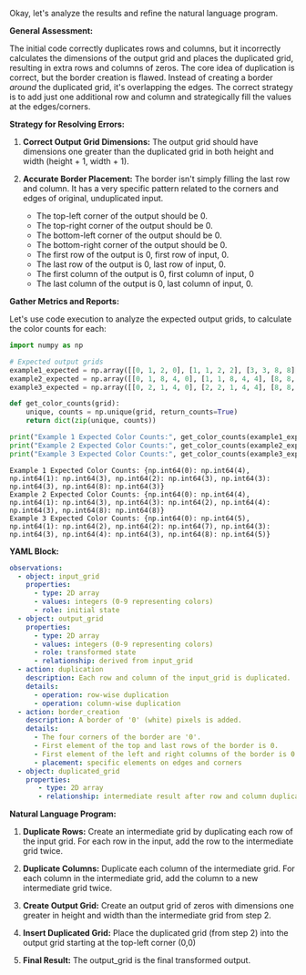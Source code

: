 Okay, let's analyze the results and refine the natural language program.

**General Assessment:**

The initial code correctly duplicates rows and columns, but it incorrectly calculates the dimensions of the output grid and places the duplicated grid, resulting in extra rows and columns of zeros. The core idea of duplication is correct, but the border creation is flawed. Instead of creating a border *around* the duplicated grid, it's overlapping the edges. The correct strategy is to add just one additional row and column and strategically fill the values at the edges/corners.

**Strategy for Resolving Errors:**

1.  **Correct Output Grid Dimensions:** The output grid should have dimensions one greater than the duplicated grid in both height and width (height + 1, width + 1).

2.  **Accurate Border Placement:** The border isn't simply filling the last row and column. It has a very specific pattern related to the corners and edges of original, unduplicated input.
    *   The top-left corner of the output should be 0.
    *   The top-right corner of the output should be 0.
    *   The bottom-left corner of the output should be 0.
    *   The bottom-right corner of the output should be 0.
    *   The first row of the output is 0, first row of input, 0.
    *   The last row of the output is 0, last row of input, 0.
    *  The first column of the output is 0, first column of input, 0
    *   The last column of the output is 0, last column of input, 0.

**Gather Metrics and Reports:**

Let's use code execution to analyze the expected output grids, to calculate the color counts for each:


``` python
import numpy as np

# Expected output grids
example1_expected = np.array([[0, 1, 2, 0], [1, 1, 2, 2], [3, 3, 8, 8], [0, 3, 8, 0]])
example2_expected = np.array([[0, 1, 8, 4, 0], [1, 1, 8, 4, 4], [8, 8, 3, 8, 8], [0, 8, 3, 8, 0]])
example3_expected = np.array([[0, 2, 1, 4, 0], [2, 2, 1, 4, 4], [8, 8, 0, 2, 2], [3, 3, 2, 8, 8], [0, 3, 2, 8, 0]])

def get_color_counts(grid):
    unique, counts = np.unique(grid, return_counts=True)
    return dict(zip(unique, counts))

print("Example 1 Expected Color Counts:", get_color_counts(example1_expected))
print("Example 2 Expected Color Counts:", get_color_counts(example2_expected))
print("Example 3 Expected Color Counts:", get_color_counts(example3_expected))


```
```
Example 1 Expected Color Counts: {np.int64(0): np.int64(4), np.int64(1): np.int64(3), np.int64(2): np.int64(3), np.int64(3): np.int64(3), np.int64(8): np.int64(3)}
Example 2 Expected Color Counts: {np.int64(0): np.int64(4), np.int64(1): np.int64(3), np.int64(3): np.int64(2), np.int64(4): np.int64(3), np.int64(8): np.int64(8)}
Example 3 Expected Color Counts: {np.int64(0): np.int64(5), np.int64(1): np.int64(2), np.int64(2): np.int64(7), np.int64(3): np.int64(3), np.int64(4): np.int64(3), np.int64(8): np.int64(5)}

```
**YAML Block:**


```yaml
observations:
  - object: input_grid
    properties:
      - type: 2D array
      - values: integers (0-9 representing colors)
      - role: initial state
  - object: output_grid
    properties:
      - type: 2D array
      - values: integers (0-9 representing colors)
      - role: transformed state
      - relationship: derived from input_grid
  - action: duplication
    description: Each row and column of the input_grid is duplicated.
    details:
      - operation: row-wise duplication
      - operation: column-wise duplication
  - action: border_creation
    description: A border of '0' (white) pixels is added.
    details:
      - The four corners of the border are '0'.
      - First element of the top and last rows of the border is 0.
      - First element of the left and right columns of the border is 0.
      - placement: specific elements on edges and corners
  - object: duplicated_grid
    properties:
       - type: 2D array
       - relationship: intermediate result after row and column duplication.
```


**Natural Language Program:**

1.  **Duplicate Rows:** Create an intermediate grid by duplicating each row of the input grid. For each row in the input, add the row to the intermediate grid twice.

2.  **Duplicate Columns:** Duplicate each column of the intermediate grid. For each column in the intermediate grid, add the column to a new intermediate grid twice.

3.  **Create Output Grid:** Create an output grid of zeros with dimensions one greater in height and width than the intermediate grid from step 2.

4.  **Insert Duplicated Grid:** Place the duplicated grid (from step 2) into the output grid starting at the top-left corner (0,0)

5.  **Final Result:** The output_grid is the final transformed output.
